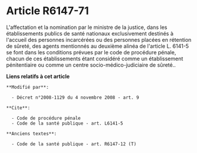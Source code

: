 # Article R6147-71

L'affectation et la nomination par le ministre de la justice, dans les établissements publics de santé nationaux
exclusivement destinés à l'accueil des personnes incarcérées ou des personnes placées en rétention de sûreté, des agents
mentionnés au deuxième alinéa de l'article L. 6141-5 se font dans les conditions prévues par le code de procédure pénale,
chacun de ces établissements étant considéré comme un établissement pénitentiaire ou comme un centre socio-médico-judiciaire
de sûreté..

**Liens relatifs à cet article**

	**Modifié par**:

	  - Décret n°2008-1129 du 4 novembre 2008 - art. 9

	**Cite**:

	  - Code de procédure pénale
	  - Code de la santé publique - art. L6141-5

	**Anciens textes**:

	  - Code de la santé publique - art. R6147-12 (T)
